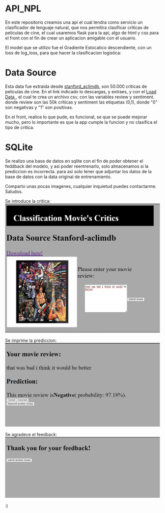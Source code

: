 # API_NPL

En este repositorio creamos una api el cual tendra como servicio un clasificador de lenguaje natural, que nos permitira clasificar criticas de peliculas de cine, el cual usaremos flask para la api, algo de html y css para el front con el fin de crear un aplicacion amigable con el usuario. 

El model que se utilizo fue el Gradiente Estocatico descendiente, con un loss de log_loss, para que hacer la clasificacion logistica:

# Data Source

Esta data fue extraida desde [stanford_aclimdb](https://ai.stanford.edu/~amaas/data/sentiment/), son 50.000 criticas de peliculas de cine. En el link indicado lo descargas, y extraes, y con el [ Load Data ](https://github.com/ingvamartinez/API_NPL/blob/main/load_data_aclImdb.ipynb), el cual te crea un archivo csv, con las variables review y sentiment. donde review son las 50k criticas y sentiment las etiquetas (0,1), donde "0" son negativas y "1" son positivas.

En el front, realice lo que pude, es funcional, se que se puede mejorar mucho, pero lo importante es que la app cumple la funcion y no clasifica el tipo de critica.

# SQLite

Se realizo una base de datos en sqlite con el fin de poder obtener el feddback del modelo, y asi poder reentrenarlo, solo almacenamos si la prediccion es incorrecta. para asi solo tener que adjuntar los datos de la base de datos con la data original de entrenamiento.

Comparto unas pocas imagenes, cualquier inquietud puedes contactarme. Saludos.

Se introduce la critica:
![imagen1](https://github.com/ingvamartinez/API_NPL/blob/main/images/api_1_aclimdb.png)

Se imprime la prediccion:
![imagen2](https://github.com/ingvamartinez/API_NPL/blob/main/images/api_2_aclimdb.png)

Se agradece el feedback:
![imagen3](https://github.com/ingvamartinez/API_NPL/blob/main/images/api_3_aclimdb.png)

:)

